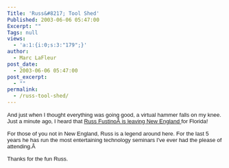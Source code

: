 ```yaml
---
Title: 'Russ&#8217; Tool Shed'
Published: 2003-06-06 05:47:00
Excerpt: ""
Tags: null
views:
  - 'a:1:{i:0;s:3:"179";}'
author:
  - Marc LaFleur
post_date:
  - 2003-06-06 05:47:00
post_excerpt:
  - ""
permalink:
  - /russ-tool-shed/
---
```

<span class="375383905-06062003"><font face="Arial" size="2">And just when I 
thought everything was going good, a virtual hammer falls on my knee. Just a 
minute ago, I heard that <a href="http://massivescale.blob.core.windows.net/blogmedia/2003/06/russtoolshed">Russ 
FustinoÂ is leaving New England </a>for Florida!</font></span>

<span class="375383905-06062003"><font face="Arial" size="2">For those of you not 
in New England, Russ is a legend around here. For the last 5 years he has run 
the most entertaining technology seminars I've ever had the please of 
attending.Â </font></span>

<span class="375383905-06062003"><font face="Arial" size="2">Thanks for the fun 
Russ. </font></span>